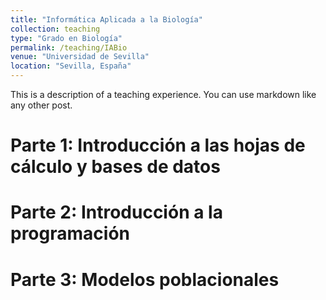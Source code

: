 ```yaml
---
title: "Informática Aplicada a la Biología"
collection: teaching
type: "Grado en Biología"
permalink: /teaching/IABio
venue: "Universidad de Sevilla"
location: "Sevilla, España"
---
```


This is a description of a teaching experience. You can use markdown like any other post.

Parte 1: Introducción a las hojas de cálculo y bases de datos
======

Parte 2: Introducción a la programación
======

Parte 3: Modelos poblacionales
======
